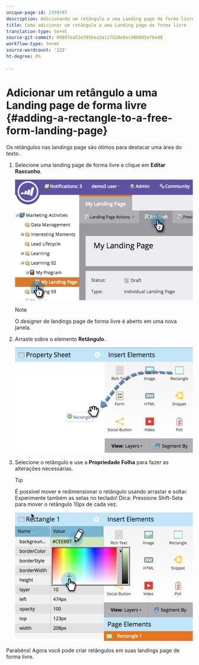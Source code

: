 ```yaml
---
unique-page-id: 2359707
description: Adicionando um retângulo a uma Landing page de forma livre - Documentos de marketing - Documentação do produto
title: Como adicionar um retângulo a uma Landing page de forma livre
translation-type: tm+mt
source-git-commit: 00887ea53e395bea3a11fd28e0ac98b085ef6ed8
workflow-type: tm+mt
source-wordcount: '122'
ht-degree: 0%

---
```



# Adicionar um retângulo a uma Landing page de forma livre {#adding-a-rectangle-to-a-free-form-landing-page}

Os retângulos nas landings page são ótimos para destacar uma área do texto.

1. Selecione uma landing page de forma livre e clique em **Editar** **Rascunho**.

   ![](assets/image2014-9-16-14-3a50-3a51.png)

   >[!NOTE]
   >
   >O designer de landings page de forma livre é aberto em uma nova janela.

1. Arraste sobre o elemento **Retângulo**.

   ![](assets/image2015-5-21-14-3a48-3a45.png)

1. Selecione o retângulo e use a **Propriedade** **Folha** para fazer as alterações necessárias.

   >[!TIP]
   >
   >É possível mover e redimensionar o retângulo usando arrastar e soltar. Experimente também as setas no teclado! Dica: Pressione Shift-Seta para mover o retângulo 10px de cada vez.

   ![](assets/image2015-5-21-14-3a50-3a24.png)

Parabéns! Agora você pode criar retângulos em suas landings page de forma livre.
